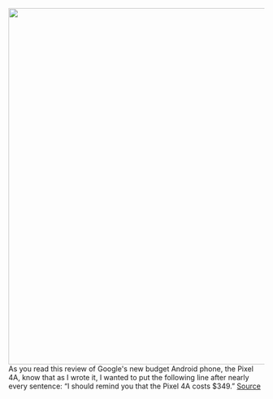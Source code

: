 <img src='https://cdn0.vox-cdn.com/hermano/verge/product/image/9369/vpavic_4113_20200721_0041.jpg' width='700px' /><br/>
As you read this review of Google's new budget Android phone, the Pixel 4A, know that as I wrote it, I wanted to put the following line after nearly every sentence: “I should remind you that the Pixel 4A costs $349.”
<a href='https://www.theverge.com/21351770/google-pixel-4a-review-camera-specs-price'> Source <a/>